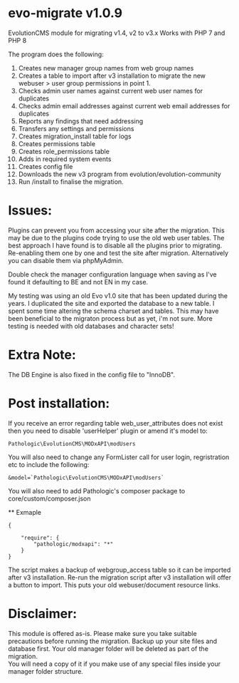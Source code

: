 # evo-migrate v1.0.9 
EvolutionCMS module for migrating v1.4, v2 to v3.x
Works with PHP 7 and PHP 8

The program does the following:

1. Creates new manager group names from web group names
2. Creates a table to import after v3 installation to migrate the new webuser > user group permissions in point 1.
3. Checks admin user names against current web user names for duplicates
4. Checks admin email addresses against current web email addresses for duplicates
5. Reports any findings that need addressing
6. Transfers any settings and permissions
7. Creates migration_install table for logs
8. Creates permissions table
9. Creates role_permissions table
10. Adds in required system events
11. Creates config file
12. Downloads the new v3 program from evolution/evolution-community
13. Run /install to finalise the migration.

# Issues:
Plugins can prevent you from accessing your site after the migration.  This may be due to the plugins code trying to use the old web user tables.
The best approach I have found is to disable all the plugins prior to migrating.  Re-enabling them one by one and test the site after migration.
Alternatively you can disable them via phpMyAdmin.

Double check the manager configuration language when saving as I've found it defaulting to BE and not EN in my case.

My testing was using an old Evo v1.0 site that has been updated during the years.  I duplicated the site and exported the database to a new table. I spent some time altering the schema charset and tables.  This may have been beneficial to the migraton process but as yet, i'm not sure.  More testing is needed with old databases and character sets!

# Extra Note:
The DB Engine is also fixed in the config file to "InnoDB".

# Post installation:
If you receive an error regarding table web_user_attributes does not exist then you need to disable 'userHelper' plugin or amend it's model to:
```
Pathologic\EvolutionCMS\MODxAPI\modUsers
```
You will also need to change any FormLister call for user login, regristration etc to include the following:
```
&model=`Pathologic\EvolutionCMS\MODxAPI\modUsers`
```

You will also need to add Pathologic's composer package to core/custom/composer.json

** Exmaple
```
{

	"require": {
		"pathologic/modxapi": "*"
	}
}
```

The script makes a backup of webgroup_access table so it can be imported after v3 installation.
Re-run the migration script after v3 installation will offer a button to import.
This puts your old webuser/document resource links.

# Disclaimer:
This module is offered as-is.  Please make sure you take suitable precautions before running the migration.
Backup up your site files and database first.
Your old manager folder will be deleted as part of the migration.  
You will need a copy of it if you make use of any special files inside your manager folder structure.
